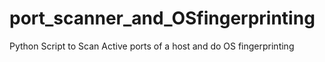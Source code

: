 # port_scanner_and_OSfingerprinting
Python Script to Scan Active ports of a host and do OS fingerprinting
